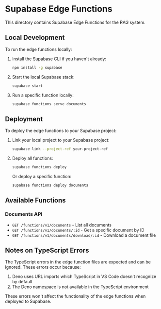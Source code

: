 # Supabase Edge Functions

This directory contains Supabase Edge Functions for the RAG system.

## Local Development

To run the edge functions locally:

1. Install the Supabase CLI if you haven't already:
   ```bash
   npm install -g supabase
   ```

2. Start the local Supabase stack:
   ```bash
   supabase start
   ```

3. Run a specific function locally:
   ```bash
   supabase functions serve documents
   ```

## Deployment

To deploy the edge functions to your Supabase project:

1. Link your local project to your Supabase project:
   ```bash
   supabase link --project-ref your-project-ref
   ```

2. Deploy all functions:
   ```bash
   supabase functions deploy
   ```

   Or deploy a specific function:
   ```bash
   supabase functions deploy documents
   ```

## Available Functions

### Documents API

- `GET /functions/v1/documents` - List all documents
- `GET /functions/v1/documents/:id` - Get a specific document by ID
- `GET /functions/v1/documents/download/:id` - Download a document file

## Notes on TypeScript Errors

The TypeScript errors in the edge function files are expected and can be ignored. These errors occur because:

1. Deno uses URL imports which TypeScript in VS Code doesn't recognize by default
2. The Deno namespace is not available in the TypeScript environment

These errors won't affect the functionality of the edge functions when deployed to Supabase. 
